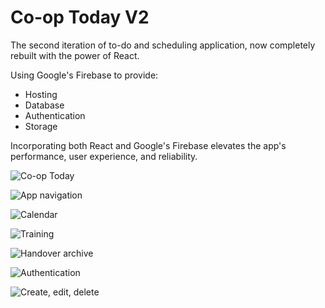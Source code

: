 # Co-op Today V2

The second iteration of to-do and scheduling application, now completely rebuilt with the power of React.

Using Google's Firebase to provide:

- Hosting
- Database
- Authentication
- Storage

Incorporating both React and Google's Firebase elevates the app's performance, user experience, and reliability.

![Co-op Today](screenshots/screenshot01.png)

![App navigation](screenshots/screenshot02.png)

![Calendar](screenshots/screenshot03.png)

![Training](screenshots/screenshot04.png)

![Handover archive](screenshots/screenshot05.png)

![Authentication](screenshots/screenshot06.png)

![Create, edit, delete](screenshots/screenshot07.png)
